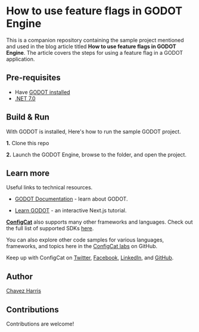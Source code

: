 # How to use feature flags in GODOT Engine

This is a companion repository containing the sample project mentioned and used in the blog article titled **How to use feature flags in GODOT Engine**. The article covers the steps for using a feature flag in a GODOT application.

## Pre-requisites

- Have [GODOT installed](https://godotengine.org/download/windows/)
- [.NET 7.0](https://dotnet.microsoft.com/en-us/download/dotnet/7.0)

## Build & Run

With GODOT is installed, Here's how to run the sample GODOT project.

**1.** Clone this repo

**2.** Launch the GODOT Engine, browse to the folder, and open the project.

## Learn more

Useful links to technical resources.

- [GODOT Documentation](https://docs.godotengine.org/en/stable/about/introduction.html#doc-about-intro) - learn about GODOT.

- [Learn GODOT](https://docs.godotengine.org/en/stable/community/tutorials.html) - an interactive Next.js tutorial.

[**ConfigCat**](https://configcat.com) also supports many other frameworks and languages. Check out the full list of supported SDKs [here](https://configcat.com/docs/sdk-reference/overview/).

You can also explore other code samples for various languages, frameworks, and topics here in the [ConfigCat labs](https://github.com/configcat-labs) on GitHub.

Keep up with ConfigCat on [Twitter](https://twitter.com/configcat), [Facebook](https://www.facebook.com/configcat), [LinkedIn](https://www.linkedin.com/company/configcat/), and [GitHub](https://github.com/configcat).

## Author

[Chavez Harris](https://github.com/codedbychavez)

## Contributions

Contributions are welcome!